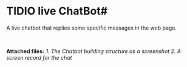 # TIDIO live ChatBot#

A live chatbot that replies some specific messages in the web page. 

<br />

**Attached files:** 
*1. The Chatbot building structure as a screenshot*
*2. A screen record for the chat*

